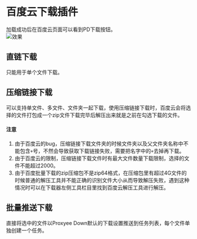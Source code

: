 # 百度云下载插件
加载成功后在百度云页面可以看到PD下载按钮。  
![效果](https://github.com/proxyee-down-org/proxyee-down-extension/raw/master/baiduYun/.imgs/example1.png)

## 直链下载
只能用于单个文件下载。
## 压缩链接下载
可以支持单文件、多文件、文件夹一起下载，使用压缩链接下载时，百度云会将选择的文件打包成一个zip文件下载完毕后解压出来就是之前在勾选下载的文件。
#### 注意
1. 由于百度云的bug，压缩链接下载文件夹的时候文件夹以及父文件夹名称中不能包含`+`号，不然会导致获取下载链接失败，需要把名字中的`+`去掉再下载。
2. 由于百度云的限制，压缩链接下载文件时有最大文件数量下载限制，选择的文件不能超过2000。
3. 由于百度批量下载的zip压缩包不是zip64格式，在压缩包里有超过4G文件的时候普通的解压工具并不能正确的识别文件大小从而导致解压失败，遇到这种情况时可以在下载器左侧工具栏目里找到百度云解压工具进行解压。
## 批量推送下载
直接将选中的文件以Proxyee Down默认的下载设置推送到任务列表，每个文件单独创建一个任务。

